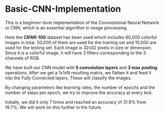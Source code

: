 # Basic-CNN-Implementation

This is a beginner-level implementation of the Convolutional Neural Network or CNN, which is an essential algorithm in image processing.

Here the **CIFAR-100** dataset has been used which includes 60,000 colorful images in total. 50,000 of them are used for the training set and 10,000 are used for the testing set. Each image is 32x32 pixels in size or dimension. Since it is a colorful image, it will have 3 filters corresponding to the 3 channels of RGB.

We have built our CNN model with **5 convolution layers** and **3 max pooling** operations. After we get a 1x1xN resulting matrix, we flatten it and feed it into the Fully Connected layers. These will classify the images.

By changing parameters like learning rates, the number of epochs and the number of steps per epoch, we try to improve the accuracy at every test.

Initially, we did it only 7 times and reached an accuracy of 31.9% from 19.7%. We will work on this further in the future.
